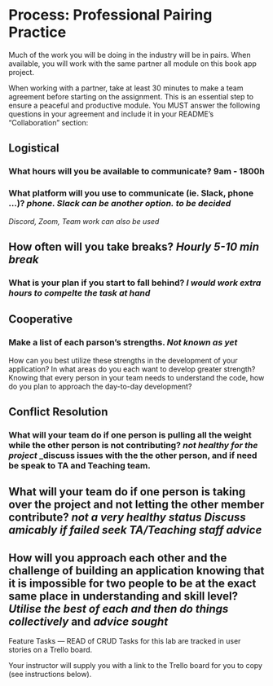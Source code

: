 # Process: Professional Pairing Practice

Much of the work you will be doing in the industry will be in pairs. When available, you will work with the same partner all module on this book app project.

When working with a partner, take at least 30 minutes to make a team agreement before starting on the assignment. This is an essential step to ensure a peaceful and productive module. You MUST answer the following questions in your agreement and include it in your README’s “Collaboration” section:

## Logistical

### What hours will you be available to communicate? 9am - 1800h

### What platform will you use to communicate (ie. Slack, phone …)? _phone. Slack can be another option._ _to be decided_

_Discord, Zoom, Team work can also be used_

## How often will you take breaks? _Hourly 5-10 min break_

### What is your plan if you start to fall behind? _I would work extra hours to compelte the task at hand_

## Cooperative

### Make a list of each parson’s strengths. _Not known as yet_

How can you best utilize these strengths in the development of your application?
In what areas do you each want to develop greater strength?
Knowing that every person in your team needs to understand the code, how do you plan to approach the day-to-day development?

## Conflict Resolution

### What will your team do if one person is pulling all the weight while the other person is not contributing? _not healthy for the project_ \_discuss issues with the the other person, and if need be speak to TA and Teaching team.

## What will your team do if one person is taking over the project and not letting the other member contribute? _not a very healthy status_ _Discuss amicably if failed seek TA/Teaching staff advice_

## How will you approach each other and the challenge of building an application knowing that it is impossible for two people to be at the exact same place in understanding and skill level? _Utilise the best of each and then do things collectively_ and _advice sought_

Feature Tasks — READ of CRUD
Tasks for this lab are tracked in user stories on a Trello board.

Your instructor will supply you with a link to the Trello board for you to copy (see instructions below).
